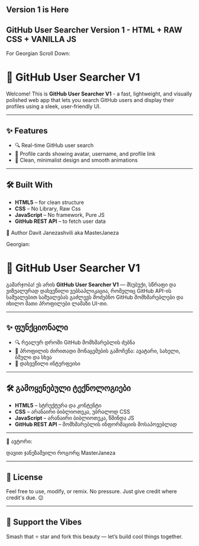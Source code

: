 ## Version 1 is Here

## GitHub User Searcher Version 1 - HTML + RAW CSS + VANILLA JS

For Georgian Scroll Down:

# 🚀 GitHub User Searcher V1

Welcome! This is **GitHub User Searcher V1** - a fast, lightweight, and visually polished web app that lets you search GitHub users and display their profiles using a sleek, user-friendly UI.

---

## ✨ Features

- 🔍 Real-time GitHub user search
- 👤 Profile cards showing avatar, username, and profile link
- 🎨 Clean, minimalist design and smooth animations

---

## 🛠 Built With

- **HTML5** – for clean structure
- **CSS** – No Library, Raw Css
- **JavaScript** – No framework, Pure JS
- **GitHub REST API** – to fetch user data

🤝 Author
 Davit Janezashvili aka MasterJaneza




Georgian:


# 🚀 GitHub User Searcher V1

გამარჯობა! ეს არის **GitHub User Searcher V1** — მსუბუქი, სწრაფი და ვიზუალურად დახვეწილი ვებსაპლიკაცია, რომელიც GitHub API-ის საშუალებით საშუალებას გაძლევს მოძებნო GitHub მომხმარებლები და იხილო მათი პროფილები ლამაზი UI-თი.

---

## ✨ ფუნქციონალი

- 🔍 რეალურ დროში GitHub მომხმარებლის ძებნა
- 👤 პროფილის ძირითადი მონაცემების გამოჩენა: ავატარი, სახელი, ბმული და სხვა
- 🎨 დახვეწილი ინტერფეისი

---

## 🛠 გამოყენებული ტექნოლოგიები

- **HTML5** – სტრუქტურა და კონტენტი
- **CSS** – არანაირი ბიბლიოთეკა, უბრალოდ CSS
- **JavaScript** – არანაირი ბიბლიოთეკა, წმინდა JS
- **GitHub REST API** – მომხმარებლის ინფორმაციის მოსაპოვებლად


---

🤝 ავტორი:

დავით ჯანეზაშვილი როგორც MasterJaneza


--- 

## 🧪 License

Feel free to use, modify, or remix. No pressure. Just give credit where credit's due. 😉

---


## 🚀 Support the Vibes  
Smash that ⭐ star and fork this beauty — let’s build cool things together.

